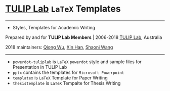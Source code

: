 # [TULIP Lab](http://www.tulip.org.au) `LaTeX` Templates

---
- Styles, Templates for Academic Writing

Prepared by and for 
**TULIP Lab Members** |
2006-2018 [TULIP Lab](http://www.tulip.org.au), Australia

2018 maintainers: [Qiong Wu](https://github.com/qwutulip), [Xin Han](https://github.com/xhan97), [Shaoni Wang](https://github.com/xiaonizixyz)

---

* `powerdot-tuliplab` is `LaTeX` `powerdot` style and sample files for Presentation in TULIP Lab
* `pptx` contains the templates for `Microsoft Powerpoint`
* `templatex` is `LaTeX` Template for Paper Writing
* `thesistemplate` is `LaTeX` Tempalte for Thesis Writing
